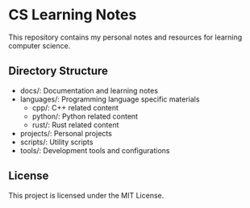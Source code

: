 # CS Learning Notes

This repository contains my personal notes and resources for learning computer science.

## Directory Structure
- docs/: Documentation and learning notes
- languages/: Programming language specific materials
  - cpp/: C++ related content
  - python/: Python related content
  - rust/: Rust related content
- projects/: Personal projects
- scripts/: Utility scripts
- tools/: Development tools and configurations

## License
This project is licensed under the MIT License.
